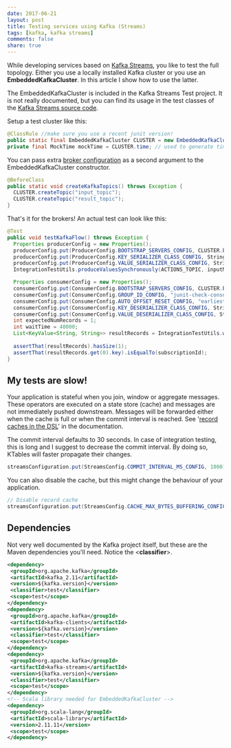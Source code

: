 ```yaml
---
date: 2017-06-21
layout: post
title: Testing services using Kafka (Streams)
tags: [kafka, kafka streams]
comments: false
share: true
---
```


While developing services based on [Kafka Streams](https://www.confluent.io/blog/introducing-kafka-streams-stream-processing-made-simple/), you like to test the full topology. Either you use a locally installed Kafka cluster or you use an **EmbeddedKafkaCluster**. In this article I show how to use the latter.

The EmbeddedKafkaCluster is included in the Kafka Streams Test project. It is not really documented, but you can find its usage in the test classes of the [Kafka Streams source code](https://github.com/apache/kafka/blob/ca8915d2efc225dbc0a4c138a2a34cf34d07e347/streams/src/test/java/org/apache/kafka/streams/KafkaStreamsTest.java).

Setup a test cluster like this:


```java
@ClassRule //make sure you use a recent junit version!
public static final EmbeddedKafkaCluster CLUSTER = new EmbeddedKafkaCluster(1);
private final MockTime mockTime = CLUSTER.time; // used to generate timestamps when producing test messages
````


You can pass extra [broker configuration](https://kafka.apache.org/documentation/#brokerconfigs) as a second argument to the EmbeddedKafkaCluster constructor.

```java
@BeforeClass
public static void createKafkaTopics() throws Exception {
  CLUSTER.createTopic("input_topic");
  CLUSTER.createTopic("result_topic");
}
```


That's it for the brokers! An actual test can look like this:

```java
@Test
public void testKafkaFlow() throws Exception {
  Properties producerConfig = new Properties();
  producerConfig.put(ProducerConfig.BOOTSTRAP_SERVERS_CONFIG, CLUSTER.bootstrapServers());
  producerConfig.put(ProducerConfig.KEY_SERIALIZER_CLASS_CONFIG, StringSerializer.class.getName());
  producerConfig.put(ProducerConfig.VALUE_SERIALIZER_CLASS_CONFIG, StringSerializer.class.getName());
  IntegrationTestUtils.produceValuesSynchronously(ACTIONS_TOPIC, inputMessage, producerConfig, mockTime);

  Properties consumerConfig = new Properties();
  consumerConfig.put(ConsumerConfig.BOOTSTRAP_SERVERS_CONFIG, CLUSTER.bootstrapServers());
  consumerConfig.put(ConsumerConfig.GROUP_ID_CONFIG, "junit-check-consumer");
  consumerConfig.put(ConsumerConfig.AUTO_OFFSET_RESET_CONFIG, "earliest");
  consumerConfig.put(ConsumerConfig.KEY_DESERIALIZER_CLASS_CONFIG, StringDeserializer.class.getName());
  consumerConfig.put(ConsumerConfig.VALUE_DESERIALIZER_CLASS_CONFIG, StringDeserializer.class.getName());
  int expectedNumRecords = 1;
  int waitTime = 40000;
  List<KeyValue<String, String>> resultRecords = IntegrationTestUtils.waitUntilMinKeyValueRecordsReceived(consumerConfig, "result_topic", expectedNumRecords, waitTime);
  
  assertThat(resultRecords).hasSize(1);
  assertThat(resultRecords.get(0).key).isEqualTo(subscriptionId);
}
```



## My tests are slow!


Your application is stateful when you join, window or aggregate messages. These operators are executed on a state store (cache) and messages are not immediately pushed downstream. Messages will be forwarded either when the cache is full or when the commit interval is reached. See '[record caches in the DSL](http://docs.confluent.io/current/streams/developer-guide.html#record-caches-in-the-dsl)' in the documentation.

The commit interval defaults to 30 seconds. In case of integration testing, this is long and I suggest to decrease the commit interval. By doing so, KTables will faster propagate their changes.


```java    
streamsConfiguration.put(StreamsConfig.COMMIT_INTERVAL_MS_CONFIG, 1000);
```


You can also disable the cache, but this might change the behaviour of your application.

```java    
// Disable record cache
streamsConfiguration.put(StreamsConfig.CACHE_MAX_BYTES_BUFFERING_CONFIG, 0);
````



## Dependencies


Not very well documented by the Kafka project itself, but these are the Maven dependencies you'll need. Notice the <**classifier**>.

```xml   
<dependency>
 <groupId>org.apache.kafka</groupId>
 <artifactId>kafka_2.11</artifactId>
 <version>${kafka.version}</version>
 <classifier>test</classifier>
 <scope>test</scope>
</dependency>
<dependency>
 <groupId>org.apache.kafka</groupId>
 <artifactId>kafka-clients</artifactId>
 <version>${kafka.version}</version>
 <classifier>test</classifier>
 <scope>test</scope>
</dependency>
<dependency>
 <groupId>org.apache.kafka</groupId>
 <artifactId>kafka-streams</artifactId>
 <version>${kafka.version}</version>
 <classifier>test</classifier>
 <scope>test</scope>
</dependency>
<!-- Scala library needed for EmbeddedKafkaCluster -->
<dependency>
 <groupId>org.scala-lang</groupId>
 <artifactId>scala-library</artifactId>
 <version>2.11.11</version>
 <scope>test</scope>
</dependency>
```
